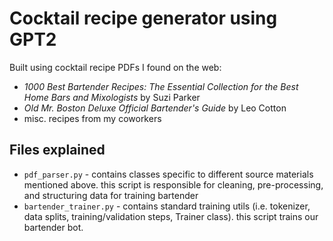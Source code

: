 # Cocktail recipe generator using GPT2
Built using cocktail recipe PDFs I found on the web:
* _1000 Best Bartender Recipes: The Essential Collection for the Best Home Bars and Mixologists_ by Suzi Parker
* _Old Mr. Boston Deluxe Official Bartender's Guide_ by Leo Cotton
* misc. recipes from my coworkers

## Files explained
* `pdf_parser.py` - contains classes specific to different source materials mentioned above. this script is responsible for cleaning, pre-processing, and structuring data for training bartender
* `bartender_trainer.py` - contains standard training utils (i.e. tokenizer, data splits, training/validation steps, Trainer class). this script trains our bartender bot.

